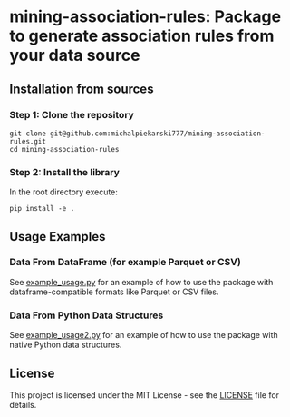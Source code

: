 # mining-association-rules: Package to generate association rules from your data source

## Installation from sources
### Step 1: Clone the repository
```
git clone git@github.com:michalpiekarski777/mining-association-rules.git
cd mining-association-rules
```
### Step 2: Install the library
In the root directory execute:
```
pip install -e .
```

## Usage Examples

### Data From DataFrame (for example Parquet or CSV)
See [example_usage.py](example_usage.py) for an example of how to use the package with dataframe-compatible formats like Parquet or CSV files.

### Data From Python Data Structures
See [example_usage2.py](example_usage2.py) for an example of how to use the package with native Python data structures.

## License

This project is licensed under the MIT License - see the [LICENSE](LICENSE) file for details.
